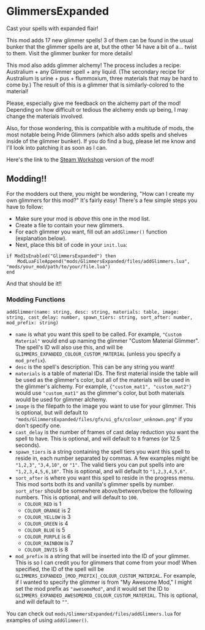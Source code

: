 # GlimmersExpanded
Cast your spells with expanded flair!

This mod adds 17 new glimmer spells! 3 of them can be found in the usual bunker that the glimmer spells are at, but the other 14 have a bit of a... twist to them. Visit the glimmer bunker for more details!

This mod also adds glimmer alchemy! The process includes a recipe: Australium + any Glimmer spell + any liquid. (The secondary recipe for Australium is urine + pus + flummoxium, three materials that may be hard to come by.) The result of this is a glimmer that is similarly-colored to the material!

Please, especially give me feedback on the alchemy part of the mod! Depending on how difficult or tedious the alchemy ends up being, I may change the materials involved.

Also, for those wondering, this is compatible with a multitude of mods, the most notable being Pride Glimmers (which also adds spells and shelves inside of the glimmer bunker). If you do find a bug, please let me know and I'll look into patching it as soon as I can.

Here's the link to the [Steam Workshop](https://steamcommunity.com/sharedfiles/filedetails/?id=3316355233) version of the mod!

## Modding!!
For the modders out there, you might be wondering, "How can I create my own glimmers for this mod?" It's fairly easy! There's a few simple steps you have to follow: 
- Make sure your mod is *above* this one in the mod list.
- Create a file to contain your new glimmers.
- For each glimmer you want, fill out an `addGlimmer()` function (explanation below).
- Next, place this bit of code in your `init.lua`:
```
if ModIsEnabled("GlimmersExpanded") then
	ModLuaFileAppend("mods/GlimmersExpanded/files/addGlimmers.lua", "mods/your_mod/path/to/your/file.lua")
end
```

And that should be it!!

### Modding Functions
```
addGlimmer(name: string, desc: string, materials: table, image: string, cast_delay: number, spawn_tiers: string, sort_after: number, mod_prefix: string)
```
- `name` is what you want this spell to be called. For example, `"Custom Material"` would end up naming the glimmer "Custom Material Glimmer". The spell's ID will also use this, and will be `GLIMMERS_EXPANDED_COLOUR_CUSTOM_MATERIAL` (unless you specify a `mod_prefix`).
- `desc` is the spell's description. This can be any string you want!
- `materials` is a table of material IDs. The first material inside the table will be used as the glimmer's color, but all of the materials will be used in the glimmer's alchemy. For example, `{"custom_mat1", "custom_mat2"}` would use `"custom_mat1"` as the glimmer's color, but both materials would be used for glimmer alchemy.
- `image` is the filepath to the image you want to use for your glimmer. This is optional, but will default to `"mods/GlimmersExpanded/files/gfx/ui_gfx/colour_unknown.png"` if you don't specify one.
- `cast_delay` is the number of frames of cast delay reduction you want the spell to have. This is optional, and will default to `8` frames (or 12.5 seconds).
- `spawn_tiers` is a string containing the spell tiers you want this spell to reside in, each number separated by commas. A few examples might be `"1,2,3"`, `"3,4,10"`, or `"1"`. The valid tiers you can put spells into are `"1,2,3,4,5,6,10"`. This is optional, and will default to `"1,2,3,4,5,6"`.
- `sort_after` is where you want this spell to reside in the progress menu. This mod sorts both its and vanilla's glimmer spells by number. `sort_after` should be somewhere above/between/below the following numbers. This is optional, and will default to `100`.
  - `COLOUR_RED` is 1
  - `COLOUR_ORANGE` is 2
  - `COLOUR_YELLOW` is 3
  - `COLOUR_GREEN` is 4
  - `COLOUR_BLUE` is 5
  - `COLOUR_PURPLE` is 6
  - `COLOUR_RAINBOW` is 7
  - `COLOUR_INVIS` is 8
- `mod_prefix` is a string that will be inserted into the ID of your glimmer. This is so I can credit you for glimmers that come from your mod! When specified, the ID of the spell will be `GLIMMERS_EXPANDED_[MOD_PREFIX]_COLOUR_CUSTOM_MATERIAL`. For example, if I wanted to specify the glimmer is from "My Awesome Mod," I might set the mod prefix as `"awesomeMod"`, and it would set the ID to `GLIMMERS_EXPANDED_AWESOMEMOD_COLOUR_CUSTOM_MATERIAL`. This is optional, and will default to `""`.

You can check out `mods/GlimmersExpanded/files/addGlimmers.lua` for examples of using `addGlimmer()`.
